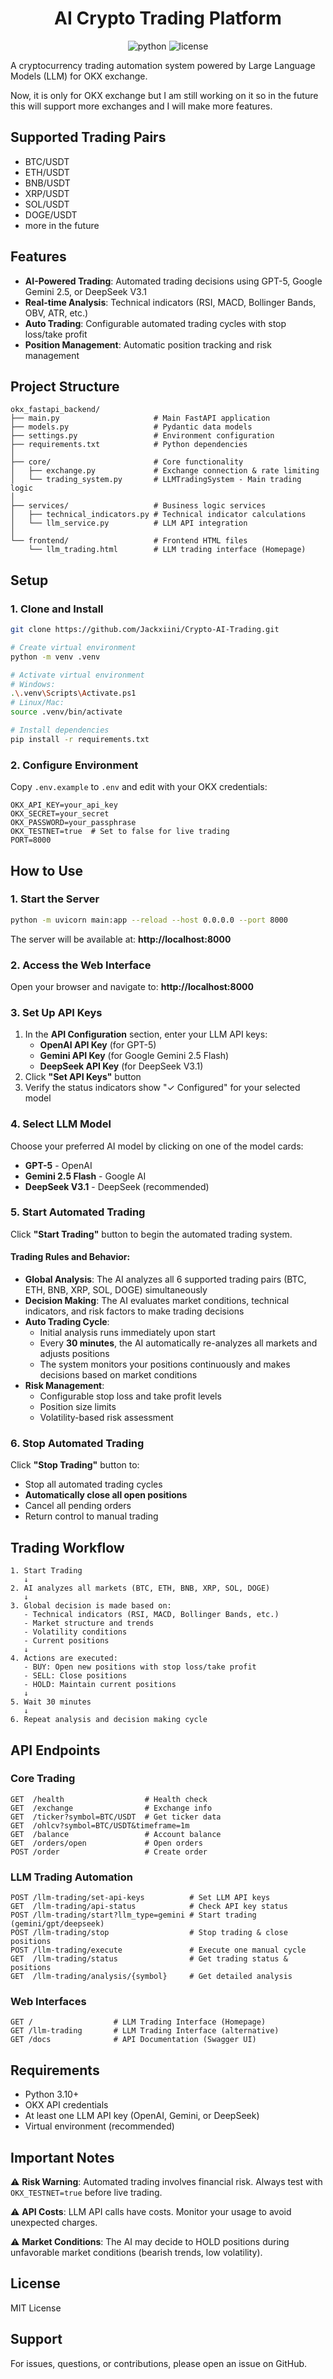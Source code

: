 <h1 align="center">AI Crypto Trading Platform</h1>
<p align="center">
  <img src="https://img.shields.io/badge/Python-3.10%2B-blue" alt="python">
  <img src="https://img.shields.io/github/license/Jackxiini/AI-Crypto-Trader" alt="license">
</p>

A cryptocurrency trading automation system powered by Large Language Models (LLM) for OKX exchange.

Now, it is only for OKX exchange but I am still working on it so in the future this will support more exchanges and I will make more features.

## Supported Trading Pairs

- BTC/USDT
- ETH/USDT
- BNB/USDT
- XRP/USDT
- SOL/USDT
- DOGE/USDT
- more in the future

## Features

- **AI-Powered Trading**: Automated trading decisions using GPT-5, Google Gemini 2.5, or DeepSeek V3.1
- **Real-time Analysis**: Technical indicators (RSI, MACD, Bollinger Bands, OBV, ATR, etc.)
- **Auto Trading**: Configurable automated trading cycles with stop loss/take profit
- **Position Management**: Automatic position tracking and risk management

## Project Structure

```
okx_fastapi_backend/
├── main.py                     # Main FastAPI application
├── models.py                   # Pydantic data models
├── settings.py                 # Environment configuration
├── requirements.txt            # Python dependencies
│
├── core/                       # Core functionality
│   ├── exchange.py             # Exchange connection & rate limiting
│   └── trading_system.py       # LLMTradingSystem - Main trading logic
│
├── services/                   # Business logic services
│   ├── technical_indicators.py # Technical indicator calculations
│   └── llm_service.py          # LLM API integration
│
└── frontend/                   # Frontend HTML files
    └── llm_trading.html        # LLM trading interface (Homepage)
```

## Setup

### 1. Clone and Install

```bash
git clone https://github.com/Jackxiini/Crypto-AI-Trading.git

# Create virtual environment
python -m venv .venv

# Activate virtual environment
# Windows:
.\.venv\Scripts\Activate.ps1
# Linux/Mac:
source .venv/bin/activate

# Install dependencies
pip install -r requirements.txt
```

### 2. Configure Environment

Copy `.env.example` to `.env` and edit with your OKX credentials:

```env
OKX_API_KEY=your_api_key
OKX_SECRET=your_secret
OKX_PASSWORD=your_passphrase
OKX_TESTNET=true  # Set to false for live trading
PORT=8000
```

## How to Use

### 1. Start the Server

```bash
python -m uvicorn main:app --reload --host 0.0.0.0 --port 8000
```

The server will be available at: **http://localhost:8000**

### 2. Access the Web Interface

Open your browser and navigate to: **http://localhost:8000**

### 3. Set Up API Keys

1. In the **API Configuration** section, enter your LLM API keys:
   - **OpenAI API Key** (for GPT-5)
   - **Gemini API Key** (for Google Gemini 2.5 Flash)
   - **DeepSeek API Key** (for DeepSeek V3.1)
2. Click **"Set API Keys"** button
3. Verify the status indicators show "✓ Configured" for your selected model

### 4. Select LLM Model

Choose your preferred AI model by clicking on one of the model cards:
- **GPT-5** - OpenAI
- **Gemini 2.5 Flash** - Google AI 
- **DeepSeek V3.1** - DeepSeek (recommended)

### 5. Start Automated Trading

Click **"Start Trading"** button to begin the automated trading system.

#### Trading Rules and Behavior:

- **Global Analysis**: The AI analyzes all 6 supported trading pairs (BTC, ETH, BNB, XRP, SOL, DOGE) simultaneously
- **Decision Making**: The AI evaluates market conditions, technical indicators, and risk factors to make trading decisions
- **Auto Trading Cycle**: 
  - Initial analysis runs immediately upon start
  - Every **30 minutes**, the AI automatically re-analyzes all markets and adjusts positions
  - The system monitors your positions continuously and makes decisions based on market conditions
- **Risk Management**: 
  - Configurable stop loss and take profit levels
  - Position size limits
  - Volatility-based risk assessment

### 6. Stop Automated Trading

Click **"Stop Trading"** button to:
- Stop all automated trading cycles
- **Automatically close all open positions**
- Cancel all pending orders
- Return control to manual trading

## Trading Workflow

```
1. Start Trading
   ↓
2. AI analyzes all markets (BTC, ETH, BNB, XRP, SOL, DOGE)
   ↓
3. Global decision is made based on:
   - Technical indicators (RSI, MACD, Bollinger Bands, etc.)
   - Market structure and trends
   - Volatility conditions
   - Current positions
   ↓
4. Actions are executed:
   - BUY: Open new positions with stop loss/take profit
   - SELL: Close positions
   - HOLD: Maintain current positions
   ↓
5. Wait 30 minutes
   ↓
6. Repeat analysis and decision making cycle
```

## API Endpoints

### Core Trading

```
GET  /health                  # Health check
GET  /exchange                # Exchange info
GET  /ticker?symbol=BTC/USDT  # Get ticker data
GET  /ohlcv?symbol=BTC/USDT&timeframe=1m
GET  /balance                 # Account balance
GET  /orders/open             # Open orders
POST /order                   # Create order
```

### LLM Trading Automation

```
POST /llm-trading/set-api-keys          # Set LLM API keys
GET  /llm-trading/api-status            # Check API key status
POST /llm-trading/start?llm_type=gemini # Start trading (gemini/gpt/deepseek)
POST /llm-trading/stop                  # Stop trading & close positions
POST /llm-trading/execute               # Execute one manual cycle
GET  /llm-trading/status                # Get trading status & positions
GET  /llm-trading/analysis/{symbol}     # Get detailed analysis
```

### Web Interfaces

```
GET /                  # LLM Trading Interface (Homepage)
GET /llm-trading       # LLM Trading Interface (alternative)
GET /docs              # API Documentation (Swagger UI)
```

## Requirements

- Python 3.10+
- OKX API credentials
- At least one LLM API key (OpenAI, Gemini, or DeepSeek)
- Virtual environment (recommended)

## Important Notes

⚠️ **Risk Warning**: Automated trading involves financial risk. Always test with `OKX_TESTNET=true` before live trading.

⚠️ **API Costs**: LLM API calls have costs. Monitor your usage to avoid unexpected charges.

⚠️ **Market Conditions**: The AI may decide to HOLD positions during unfavorable market conditions (bearish trends, low volatility).


## License
MIT License

## Support

For issues, questions, or contributions, please open an issue on GitHub.
